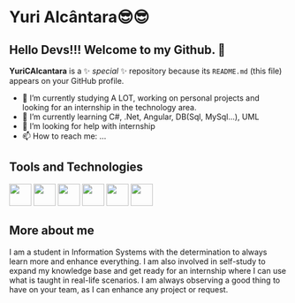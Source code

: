 # Yuri Alcântara😎😎

## Hello Devs!!! Welcome to my Github. 👋

**YuriCAlcantara** is a ✨ _special_ ✨ repository because its `README.md` (this file) appears on your GitHub profile.

- 🔭 I’m currently studying A LOT, working on personal projects and looking for an internship in the technology area.
- 🌱 I’m currently learning C#, .Net, Angular, DB(Sql, MySql...), UML
- 🤔 I’m looking for help with internship
- 📫 How to reach me: ...

## Tools and Technologies
<img loading="lazy" src="https://cdn.jsdelivr.net/gh/devicons/devicon@latest/icons/angular/angular-original.svg" width="40" height="40" /> <img loading="lazy" src="https://cdn.jsdelivr.net/gh/devicons/devicon@latest/icons/csharp/csharp-original.svg" width="40" height="40" /> <img loading="lazy" src="https://cdn.jsdelivr.net/gh/devicons/devicon@latest/icons/dotnetcore/dotnetcore-original.svg" width="40" height="40"  /> <img loading="lazy" src="https://cdn.jsdelivr.net/gh/devicons/devicon@latest/icons/git/git-original-wordmark.svg" width="40" height="40"  /> <img loading="lazy" src="https://cdn.jsdelivr.net/gh/devicons/devicon@latest/icons/github/github-original-wordmark.svg" width="40" height="40"  /> <img loading="lazy" src="https://cdn.jsdelivr.net/gh/devicons/devicon@latest/icons/mysql/mysql-original-wordmark.svg" width="40" height="40"  />
          
          
## More about me
I am a  student in Information Systems with the determination to always learn more and enhance everything. 
I am also involved in self-study to expand my knowledge base and get ready for an internship where I can use what is taught in real-life scenarios. 
I am always observing a good thing to have on your team, as I can enhance any project or request.
